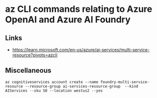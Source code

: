 # az CLI commands relating to Azure OpenAI and Azure AI Foundry 

## Links

- https://learn.microsoft.com/en-us/azure/ai-services/multi-service-resource?pivots=azcli

## Miscellaneous

```
az cognitiveservices account create --name foundry-multi-service-resource --resource-group ai-services-resource-group  --kind AIServices --sku S0 --location westus2 --yes
```
